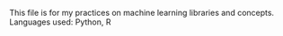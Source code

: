 This file is for my practices on machine learning libraries and concepts. 
Languages used: Python, R

